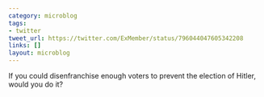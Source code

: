 ```yaml
---
category: microblog
tags:
- twitter
tweet_url: https://twitter.com/ExMember/status/796044047605342208
links: []
layout: microblog
---
```

If you could disenfranchise enough voters to prevent the election of Hitler, would you do it?
